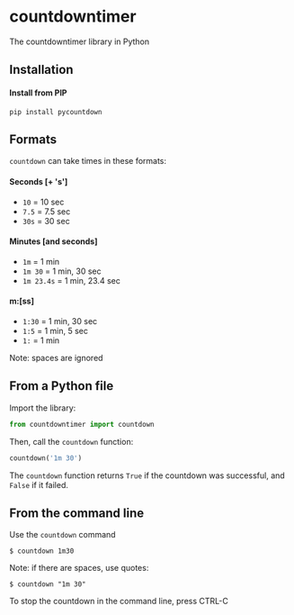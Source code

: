 # countdowntimer
The countdowntimer library in Python

## Installation

#### Install from PIP

```
pip install pycountdown
```

## Formats

`countdown` can take times in these formats:

#### Seconds [+ 's']

* `10` = 10 sec
* `7.5` = 7.5 sec
* `30s` = 30 sec

#### Minutes [and seconds]

* `1m` = 1 min
* `1m 30` = 1 min, 30 sec
* `1m 23.4s` = 1 min, 23.4 sec

#### m:[ss]

* `1:30` = 1 min, 30 sec
* `1:5` = 1 min, 5 sec
* `1:` = 1 min

Note: spaces are ignored

## From a Python file

Import the library:

```python
from countdowntimer import countdown
```

Then, call the `countdown` function:

```python
countdown('1m 30')
```

The `countdown` function returns `True` if the countdown was successful, and `False` if it failed.

## From the command line

Use the `countdown` command

```
$ countdown 1m30
```

Note: if there are spaces, use quotes:

```
$ countdown "1m 30"
```

To stop the countdown in the command line, press CTRL-C
